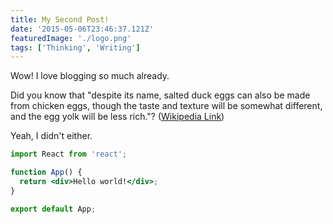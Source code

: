 ```yaml
---
title: My Second Post!
date: '2015-05-06T23:46:37.121Z'
featuredImage: './logo.png'
tags: ['Thinking', 'Writing']
---
```


Wow! I love blogging so much already.

Did you know that "despite its name, salted duck eggs can also be made from
chicken eggs, though the taste and texture will be somewhat different, and the
egg yolk will be less rich."?
([Wikipedia Link](https://en.wikipedia.org/wiki/Salted_duck_egg))

Yeah, I didn't either.

```jsx
import React from 'react';

function App() {
  return <div>Hello world!</div>;
}

export default App;
```
